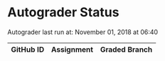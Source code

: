 # Autograder Status
Autograder last run at: November 01, 2018 at 06:40

| GitHub ID | Assignment | Graded Branch |
|-----------|------------|---------------|
